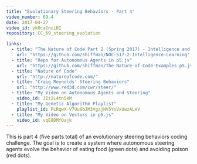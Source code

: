 ```yaml
---
title: "Evolutionary Steering Behaviors - Part 4"
video_number: 69.4
date: 2017-04-27
video_id: ykOcaInciBI
repository: CC_69_steering_evolution

links:
  - title: "The Nature of Code Part 2 (Spring 2017) - Intelligence and Learning"  
    url: "https://github.com/shiffman/NOC-S17-2-Intelligence-Learning"
  - title: "Repo for Autonomous Agents in p5.js"  
    url: "https://github.com/shiffman/The-Nature-of-Code-Examples-p5.js/tree/master/chp06_agents"
  - title: "Nature of Code"  
    url: "http://natureofcode.com/"
  - title: "Craig Reynolds' Steering Behaviors"  
    url: "http://www.red3d.com/cwr/steer/"
  - title: "My Video on Autonomous Agents and Steering"  
    video_id: JIz2L4tn5kM
  - title: "My Genetic Algorithm Playlist"  
    playlist_id: PLRqwX-V7Uu6bJM3VgzjNV5YxVxUwzALHV
  - title: "My Video on Vectors in p5.js"  
    video_id: vqE8DMfOajk
---
```


This is part 4 (five parts total) of an evolutionary steering behaviors coding challenge. The goal is to create a system where autonomous steering agents evolve the behavior of eating food (green dots) and avoiding poison (red dots).
